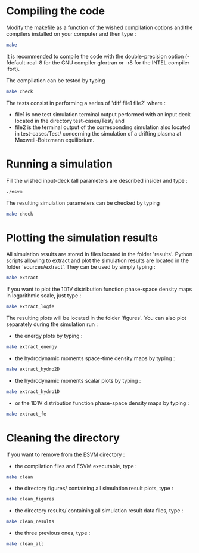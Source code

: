 # Compiling the code

Modify the makefile as a function of the wished compilation options and the compilers installed on your computer and then type :

```sh
make
```

It is recommended to compile the code with the double-precision option (-fdefault-real-8 for the GNU compiler gfortran or -r8 for the INTEL compiler ifort). 

The compilation can be tested by typing

```sh
make check
```

The tests consist in performing a series of 'diff file1 file2' where :
* file1 is one test simulation terminal output performed with an input deck located in the directory test-cases/Test/ and
* file2 is the terminal output of the corresponding simulation also located in test-cases/Test/ 
concerning the simulation of a drifting plasma at Maxwell-Boltzmann equilibrium.

# Running a simulation

Fill the wished input-deck (all parameters are described inside) and type :

```sh
./esvm
```

The resulting simulation parameters can be checked by typing

```sh
make check
```

# Plotting the simulation results

All simulation results are stored in files located in the folder 'results'. 
Python scripts allowing to extract and plot the simulation results are located in the folder 'sources/extract'.
They can be used by simply typing :

```sh
make extract
```

If you want to plot the 1D1V distribution function phase-space density maps in logarithmic scale, just type :

```sh
make extract_logfe  
```

The resulting plots will be located in the folder 'figures'. You can also plot separately during the simulation run :
- the energy plots by typing :
```sh
make extract_energy  
```
- the hydrodynamic moments space-time density maps by typing :
```sh
make extract_hydro2D  
```
- the hydrodynamic moments scalar plots by typing : 
```sh
make extract_hydro1D
```
- or the 1D1V distribution function phase-space density maps by typing :
```sh
make extract_fe 
```

# Cleaning the directory

If you want to remove from the ESVM directory :

- the compilation files and ESVM executable, type :

```sh
make clean
```

- the directory figures/ containing all simulation result plots, type :

```sh
make clean_figures
```

- the directory results/ containing all simulation result data files, type :

```sh
make clean_results
```

- the three previous ones, type :

```sh
make clean_all
```
